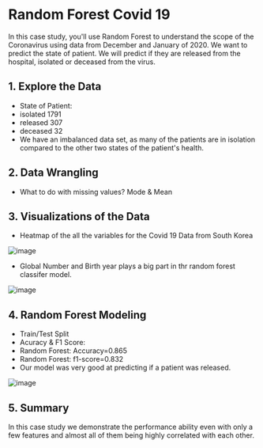 # Random Forest Covid 19

In this case study, you'll use Random Forest to understand the scope of the Coronavirus using data from December and January of 2020. We want to predict the state of patient. We will predict if they are released from the hospital, isolated or deceased from the virus.

## 1. Explore the Data
- State of Patient:
- isolated    1791
- released     307
- deceased      32
- We have an imbalanced data set, as many of the patients are in isolation compared to the other two states of the patient's health.
## 2. Data Wrangling

- What to do with missing values? Mode & Mean

## 3. Visualizations of the Data

- Heatmap of the all the variables for the Covid 19 Data from South Korea

![image](https://user-images.githubusercontent.com/86930309/227577622-16fb17a2-51cc-4ed5-8023-65425deac72f.png)

- Global Number and Birth year plays a big part in thr random forest classifer model.

![image](https://user-images.githubusercontent.com/86930309/227578092-6c20fdea-72a3-409e-adbd-7e8b7b1a064d.png)

## 4. Random Forest Modeling

- Train/Test Split
- Acuracy & F1 Score:
- Random Forest: Accuracy=0.865
- Random Forest: f1-score=0.832
- Our model was very good at predicting if a patient was released.

![image](https://user-images.githubusercontent.com/86930309/227742304-e59d322a-ec48-4199-a89e-e1639e8ad453.png)

## 5. Summary

 In this case study we demonstrate the performance ability even with only a few features and almost all of them being highly correlated with each other.
